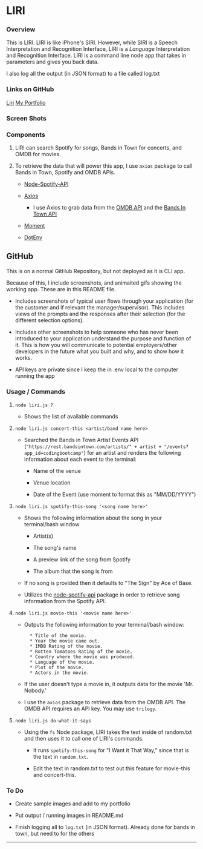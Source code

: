 # LIRI

### Overview

This is LIRI. LIRI is like iPhone's SIRI. However, while SIRI is a Speech Interpretation and Recognition Interface, LIRI is a _Language_ Interpretation and Recognition Interface. LIRI is a command line node app that takes in parameters and gives you back data.

I also log all the output (in JSON format) to a file called log.txt

### Links on GitHub

[Liri](https://github.com/plinck/Liri)
[My Portfolio](https://plinck.github.io/My-Portfolio/)

### Screen Shots

### Components

1. LIRI can search Spotify for songs, Bands in Town for concerts, and OMDB for movies.

2. To retrieve the data that will power this app, I use `axios` package to call Bands in Town, Spotify and OMDB APIs. 

   * [Node-Spotify-API](https://www.npmjs.com/package/node-spotify-api)

   * [Axios](https://www.npmjs.com/package/axios)

     * I use Axios to grab data from the [OMDB API](http://www.omdbapi.com) and the [Bands In Town API](http://www.artists.bandsintown.com/bandsintown-api)

   * [Moment](https://www.npmjs.com/package/moment)

   * [DotEnv](https://www.npmjs.com/package/dotenv)

## GitHub

This is on a normal GitHub Repository, but not deployed as it is CLI app. 

Because of this, I include screenshots, and animaited gifs showing the working app. These are in this README file.

* Includes screenshots of typical user flows through your application (for the customer and if relevant the manager/supervisor). This includes views of the prompts and the responses after their selection (for the different selection options).

* Includes other screenshots to help someone who has never been introduced to your application understand the purpose and function of it. This is how you will communicate to potential employers/other developers in the future what you built and why, and to show how it works. 

* API keys are private since I keep the in .env local to the computer running the app

### Usage / Commands

1. `node liri.js ?`

   * Shows the list of available commands

2. `node liri.js concert-this <artist/band name here>`

   * Searched the Bands in Town Artist Events API (`"https://rest.bandsintown.com/artists/" + artist + "/events?app_id=codingbootcamp"`) for an artist and renders the following information about each event to the terminal:

     * Name of the venue

     * Venue location

     * Date of the Event (use moment to format this as "MM/DD/YYYY")

3. `node liri.js spotify-this-song '<song name here>'`

   * Shows the following information about the song in your terminal/bash window

     * Artist(s)

     * The song's name

     * A preview link of the song from Spotify

     * The album that the song is from

   * If no song is provided then it defaults to "The Sign" by Ace of Base.

   * Utilizes the [node-spotify-api](https://www.npmjs.com/package/node-spotify-api) package in order to retrieve song information from the Spotify API.

4. `node liri.js movie-this '<movie name here>'`

   * Outputs the following information to your terminal/bash window:

     ```
       * Title of the movie.
       * Year the movie came out.
       * IMDB Rating of the movie.
       * Rotten Tomatoes Rating of the movie.
       * Country where the movie was produced.
       * Language of the movie.
       * Plot of the movie.
       * Actors in the movie.
     ```

   * If the user doesn't type a movie in, it outputs data for the movie 'Mr. Nobody.'

   * I use the `axios` package to retrieve data from the OMDB API. The OMDB API requires an API key. You may use `trilogy`.

5. `node liri.js do-what-it-says`

   * Using the `fs` Node package, LIRI takes the text inside of random.txt and then uses it to call one of LIRI's commands.

     * It runs `spotify-this-song` for "I Want it That Way," since that is the text in `random.txt`.

     * Edit the text in random.txt to test out this feature for movie-this and concert-this.

### To Do

* Create sample images and add to my portfolio
  
* Put output / running images in README.md

* Finish logging all to `log.txt` (in JSON format).  Already done for bands in town, but need to for the others
  
- - -